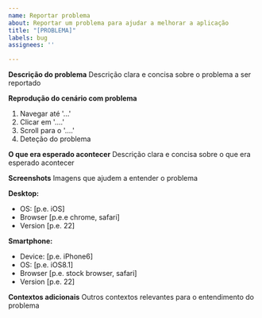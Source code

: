 ```yaml
---
name: Reportar problema
about: Reportar um problema para ajudar a melhorar a aplicação
title: "[PROBLEMA]"
labels: bug
assignees: ''

---
```


**Descrição do problema**
Descrição clara e concisa sobre o problema a ser reportado

**Reprodução do cenário com problema**
1. Navegar até '...'
2. Clicar em '....'
3. Scroll para o '....'
4. Deteção do problema

**O que era esperado acontecer**
Descrição clara e concisa sobre o que era esperado acontecer 

**Screenshots**
Imagens que ajudem a entender o problema

**Desktop:**
 - OS: [p.e. iOS]
 - Browser [p.e.e chrome, safari]
 - Version [p.e. 22]

**Smartphone:**
 - Device: [p.e. iPhone6]
 - OS: [p.e. iOS8.1]
 - Browser [p.e. stock browser, safari]
 - Version [p.e. 22]

**Contextos adicionais**
Outros contextos relevantes para o entendimento do problema
